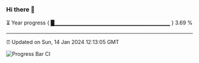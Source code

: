 ### Hi there 👋

⏳ Year progress { █▁▁▁▁▁▁▁▁▁▁▁▁▁▁▁▁▁▁▁▁▁▁▁▁▁▁▁▁▁ } 3.69 %

---

⏰ Updated on Sun, 14 Jan 2024 12:13:05 GMT

![Progress Bar CI](https://github.com/Shyam-Makwana/GitHub-Actions-Demo/workflows/Progress%20Bar%20CI/badge.svg)
